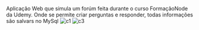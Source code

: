Aplicação Web que simula um forúm feita durante o curso FormaçãoNode da Udemy. Onde se permite criar perguntas e responder, todas informações são salvars no MySql
![c1](https://user-images.githubusercontent.com/79750052/151620340-2f90f37e-d3eb-4f92-81c7-05199a58fa9e.PNG)
![c3](https://user-images.githubusercontent.com/79750052/151620344-ffa55dc4-e9c0-4117-b5b6-67fc17097ac0.PNG)
